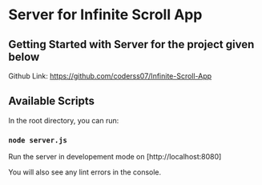 # Server for Infinite Scroll App

## Getting Started with Server for the project given below

Github Link: https://github.com/coderss07/Infinite-Scroll-App

## Available Scripts

In the root directory, you can run:

### `node server.js`

Run the server in developement mode on [http://localhost:8080]

You will also see any lint errors in the console.
